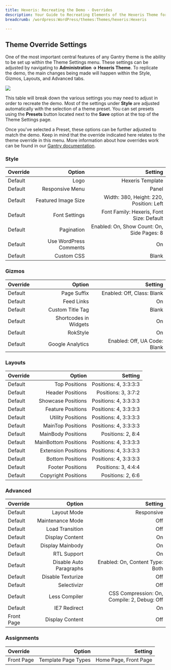 ```yaml
---
title: Hexeris: Recreating the Demo - Overrides
description: Your Guide to Recreating Elements of the Hexeris Theme for WordPress
breadcrumb: /wordpress:WordPress/themes:Themes/hexeris:Hexeris

---
```


Theme Override Settings
-----

One of the most important central features of any Gantry theme is the ability to be set up within the Theme Settings menu. These settings can be adjusted by navigating to **Administration -> Hexeris Theme**. To replicate the demo, the main changes being made will happen within the Style, Gizmos, Layouts, and Advanced tabs. 

![][demo]

This table will break down the various settings you may need to adjust in order to recreate the demo. Most of the settings under **Style** are adjusted automatically with the selection of a theme preset. You can set presets using the **Presets** button located next to the **Save** option at the top of the Theme Settings page.

Once you've selected a Preset, these options can be further adjusted to match the demo. Keep in mind that the override indicated here relates to the theme override in this menu. More information about how overrides work can be found in our [Gantry documentation][override].

### Style

| Override |                 Option |                                    Setting |  
| :------- | ---------------------: | -----------------------------------------: |  
| Default  |                   Logo |                           Hexeris Template |  
| Default  |        Responsive Menu |                                      Panel |  
| Default  |    Featured Image Size |    Width: 380, Height: 220, Position: Left |  
| Default  |          Font Settings |   Font Family: Hexeris, Font Size: Default |  
| Default  |             Pagination | Enabled: On, Show Count: On, Side Pages: 8 |  
| Default  | Use WordPress Comments |                                         On |  
| Default  |             Custom CSS |                                      Blank |   

### Gizmos

| Override   |                Option |                          Setting |  
| :--------- | --------------------: | -------------------------------: |   
| Default    |           Page Suffix |       Enabled: Off, Class: Blank |  
| Default    |            Feed Links |                               On |  
| Default    |      Custom Title Tag |                            Blank |  
| Default    | Shortcodes in Widgets |                               On |  
| Default    |              RokStyle |                               On |  
| Default    |      Google Analytics |     Enabled: Off, UA Code: Blank |  

### Layouts

| Override |               Option |               Setting |  
| :------- | -------------------: | --------------------: |  
| Default  |        Top Positions | Positions: 4, 3:3:3:3 |  
| Default  |     Header Positions |   Positions: 3, 3:7:2 |  
| Default  |   Showcase Positions | Positions: 4, 3:3:3:3 |  
| Default  |    Feature Positions | Positions: 4, 3:3:3:3 |  
| Default  |    Utility Positions | Positions: 4, 3:3:3:3 |  
| Default  |    MainTop Positions | Positions: 4, 3:3:3:3 |  
| Default  |   MainBody Positions |     Positions: 2, 8:4 |  
| Default  | MainBottom Positions | Positions: 4, 3:3:3:3 |  
| Default  |  Extension Positions | Positions: 4, 3:3:3:3 |  
| Default  |     Bottom Positions | Positions: 4, 3:3:3:3 |  
| Default  |     Footer Positions |   Positions: 3, 4:4:4 |  
| Default  |  Copyright Positions |     Positions: 2, 6:6 |  

### Advanced

| Override   |                  Option |                                     Setting |  
| :--------- | ----------------------: | ------------------------------------------: |  
| Default    |             Layout Mode |                                  Responsive |  
| Default    |        Maintenance Mode |                                         Off |  
| Default    |         Load Transition |                                         Off |  
| Default    |         Display Content |                                          On |  
| Default    |        Display Mainbody |                                          On |  
| Default    |             RTL Support |                                          On |  
| Default    | Disable Auto Paragraphs |             Enabled: On, Content Type: Both |  
| Default    |       Disable Texturize |                                         Off |  
| Default    |             Selectivizr |                                         Off |  
| Default    |           Less Compiler | CSS Compression: On, Compile: 2, Debug: Off |  
| Default    |            IE7 Redirect |                                          On |  
| Front Page |         Display Content |                                         Off |  

### Assignments

| Override   |              Option |               Setting |  
| :--------- | ------------------: | --------------------: |  
| Front Page | Template Page Types | Home Page, Front Page |  

[demo]: assets/hexeris2.jpeg
[menu]: ../../start/menu.md
[override]: http://gantry-framework.org/documentation/wordpress/configure/